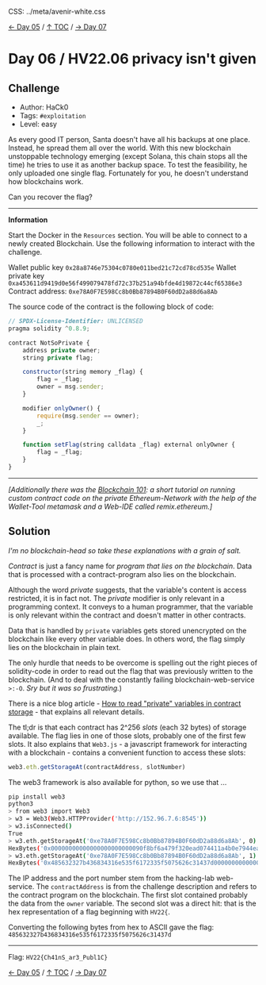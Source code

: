 CSS: ../meta/avenir-white.css

[← Day 05](../day05/) / [↑ TOC](../README.md) / [→ Day 07](../day07/)


# Day 06 / HV22.06 privacy isn't given



## Challenge

* Author: HaCk0
* Tags:   `#exploitation`
* Level:  easy

As every good IT person, Santa doesn't have all his backups at one place.
Instead, he spread them all over the world.
With this new blockchain unstoppable technology emerging (except Solana, this
chain stops all the time) he tries to use it as another backup space. To test
the feasibility, he only uploaded one single flag. Fortunately for you, he
doesn't understand how blockchains work.

Can you recover the flag?

--------------------------------------------------------------------------------

**Information**

Start the Docker in the `Resources` section. You will be able to connect to a
newly created Blockchain. Use the following information to interact with the
challenge.

Wallet public key `0x28a8746e75304c0780e011bed21c72cd78cd535e`
Wallet private key
`0xa453611d9419d0e56f499079478fd72c37b251a94bfde4d19872c44cf65386e3`
Contract address: `0xe78A0F7E598Cc8b0Bb87894B0F60dD2a88d6a8Ab`

The source code of the contract is the following block of code:

``` js
// SPDX-License-Identifier: UNLICENSED
pragma solidity ^0.8.9;

contract NotSoPrivate {
    address private owner;
    string private flag;

    constructor(string memory _flag) {
        flag = _flag;
        owner = msg.sender;
    }

    modifier onlyOwner() {
        require(msg.sender == owner);
        _;
    }

    function setFlag(string calldata _flag) external onlyOwner {
        flag = _flag;
    }
}
```

--------------------------------------------------------------------------------

_[Additionally there was the [Blockchain 101][blockchain101]: a short tutorial
on running custom contract code on the private Ethereum-Network with the help of
the Wallet-Tool metamask and a Web-IDE called remix.ethereum.]_

[blockchain101]: Blockchain_101.html



## Solution

_I'm no blockchain-head so take these explanations with a grain of salt._

_Contract_ is just a fancy name for _program that lies on the blockchain_. Data
that is processed with a contract-program also lies on the blockchain.

Although the word _private_ suggests, that the variable's content is access
restricted, it is in fact not. The _private_ modifier is only relevant in a
programming context. It conveys to a human programmer, that the variable is
only relevant within the contract and doesn't matter in other contracts.

Data that is handled by `private` variables gets stored unencrypted on the
blockchain like every other variable does. In others word, the flag simply
lies on the blockchain in plain text.

The only hurdle that needs to be overcome is spelling out the right pieces of
solidity-code in order to read out the flag that was previously written to
the blockchain. (And to deal with the constantly failing blockchain-web-service
`>:-O`. _Sry but it was so frustrating._)

There is a nice blog article -
[How to read "private" variables in contract storage][blogContractStorage] -
that explains all relevant details.

[blogContractStorage]: https://medium.com/coinmonks/how-to-read-private-variables-in-contract-storage-with-truffle-ethernaut-lvl-8-walkthrough-b2382741da9f

The tl;dr is that each contract has 2^256 _slots_ (each 32 bytes) of storage
available. The flag lies in one of those slots, probably one of the first few
slots. It also explains that `Web3.js` - a javascript framework for
interacting with a blockchain - contains a convenient function to access these
slots:

``` js
web3.eth.getStorageAt(contractAddress, slotNumber)
```

The web3 framework is also available for python, so we use that ...

``` sh
pip install web3
python3
> from web3 import Web3
> w3 = Web3(Web3.HTTPProvider('http://152.96.7.6:8545'))
> w3.isConnected()
True
> w3.eth.getStorageAt('0xe78A0F7E598Cc8b0Bb87894B0F60dD2a88d6a8Ab', 0)
HexBytes('0x00000000000000000000000090f8bf6a479f320ead074411a4b0e7944ea8c9c1')
> w3.eth.getStorageAt('0xe78A0F7E598Cc8b0Bb87894B0F60dD2a88d6a8Ab', 1)
HexBytes('0x485632327b436834316e535f6172335f5075626c31437d00000000000000002e')
```

The IP address and the port number stem from the hacking-lab web-service. The
`contractAddress` is from the challenge description and refers to the contract
program on the blockchain. The first slot contained probably the data from the
`owner` variable. The second slot was a direct hit: that is the hex
representation of a flag beginning with `HV22{`.

Converting the following bytes from hex to ASCII gave the flag: \
`485632327b436834316e535f6172335f5075626c31437d`

--------------------------------------------------------------------------------

Flag: `HV22{Ch41nS_ar3_Publ1C}`

[← Day 05](../day05/) / [↑ TOC](../README.md) / [→ Day 07](../day07/)
